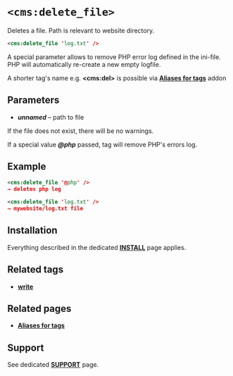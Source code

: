 # `<cms:delete_file>`

Deletes a file. Path is relevant to website directory.

```xml
<cms:delete_file 'log.txt' />
```

A special parameter allows to remove PHP error log defined in the ini-file. PHP will automatically re-create a new empty logfile.

A shorter tag's name e.g. **&lt;cms:del&gt;** is possible via [**Aliases for tags**](#related-pages) addon

## Parameters

* ***unnamed*** – path to file

If the file does not exist, there will be no warnings.

If a special value ***@php*** passed, tag will remove PHP's errors log.

## Example

```xml
<cms:delete_file '@php' />
→ deletes php log
```

```xml
<cms:delete_file 'log.txt' />
→ mywebsite/log.txt file
```

## Installation

Everything described in the dedicated [**INSTALL**](/INSTALL.md) page applies.

## Related tags

- [**write**](https://github.com/trendoman/Tweakus-Dilectus/tree/main/anton.cms%40ya.ru__tags-new/write)

## Related pages

- [**Aliases for tags**](https://github.com/trendoman/Tweakus-Dilectus/tree/main/anton.cms%40ya.ru__tags-aliased)

## Support

See dedicated [**SUPPORT**](/SUPPORT.md) page.
